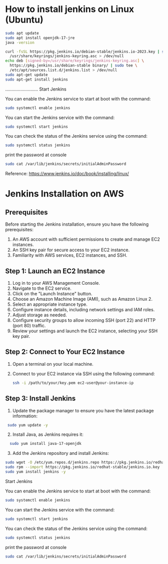 # How to install jenkins on Linux (Ubuntu)

```bash
sudo apt update
sudo apt install openjdk-17-jre
java -version
```
```bash
curl -fsSL https://pkg.jenkins.io/debian-stable/jenkins.io-2023.key | sudo tee \
  /usr/share/keyrings/jenkins-keyring.asc > /dev/null
echo deb [signed-by=/usr/share/keyrings/jenkins-keyring.asc] \
  https://pkg.jenkins.io/debian-stable binary/ | sudo tee \
  /etc/apt/sources.list.d/jenkins.list > /dev/null
sudo apt-get update
sudo apt-get install jenkins
```
..........................
Start Jenkins

You can enable the Jenkins service to start at boot with the command:
```sh
sudo systemctl enable jenkins
```
You can start the Jenkins service with the command:
```sh
sudo systemctl start jenkins
```
You can check the status of the Jenkins service using the command:
```sh
sudo systemctl status jenkins
```
print the password at console
```sh
sudo cat /var/lib/jenkins/secrets/initialAdminPassword
```

Reference:
https://www.jenkins.io/doc/book/installing/linux/

# Jenkins Installation on AWS

## Prerequisites

Before starting the Jenkins installation, ensure you have the following prerequisites:

1. An AWS account with sufficient permissions to create and manage EC2 instances.
2. An SSH key pair for secure access to your EC2 instance.
3. Familiarity with AWS services, EC2 instances, and SSH.

## Step 1: Launch an EC2 Instance

1. Log in to your AWS Management Console.
2. Navigate to the EC2 service.
3. Click on the "Launch Instance" button.
4. Choose an Amazon Machine Image (AMI), such as Amazon Linux 2.
5. Select an appropriate instance type.
6. Configure instance details, including network settings and IAM roles.
7. Adjust storage as needed.
8. Configure security groups to allow incoming SSH (port 22) and HTTP (port 80) traffic.
9. Review your settings and launch the EC2 instance, selecting your SSH key pair.

## Step 2: Connect to Your EC2 Instance

1. Open a terminal on your local machine.
2. Connect to your EC2 instance via SSH using the following command:

   ```bash
   ssh -i /path/to/your/key.pem ec2-user@your-instance-ip

## Step 3: Install Jenkins

1. Update the package manager to ensure you have the latest package information:
 ```bash
  sudo yum update -y
```
2. Install Java, as Jenkins requires it:
```bash
  sudo yum install java-17-openjdk
```
3. Add the Jenkins repository and install Jenkins:
```bash
sudo wget -O /etc/yum.repos.d/jenkins.repo https://pkg.jenkins.io/redhat-stable/jenkins.repo
sudo rpm --import https://pkg.jenkins.io/redhat-stable/jenkins.io.key
sudo yum install jenkins -y
```

Start Jenkins

You can enable the Jenkins service to start at boot with the command:
```sh
sudo systemctl enable jenkins
```
You can start the Jenkins service with the command:
```sh
sudo systemctl start jenkins
```
You can check the status of the Jenkins service using the command:
```sh
sudo systemctl status jenkins
```
print the password at console
```sh
sudo cat /var/lib/jenkins/secrets/initialAdminPassword
```


